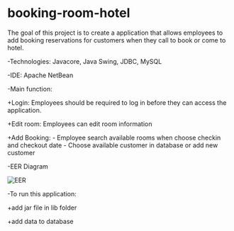 # booking-room-hotel
The goal of this project is to create a application that allows employees to add booking reservations for customers when they call to book or come to hotel.


-Technologies: Javacore, Java Swing, JDBC, MySQL


-IDE: Apache NetBean



-Main function:

+Login: Employees should be required to log in before they can access the application.

+Edit room: Employees can edit room information

+Add Booking: - Employee search available rooms when choose checkin and checkout date
              - Choose available customer in database or add new customer
 

-EER Diagram


![EER](https://user-images.githubusercontent.com/125273807/219004315-a38dd47f-2728-4c30-9cd9-d19a47f3383a.png)

-To run this application:

+add jar file in lib folder

+add data to database

